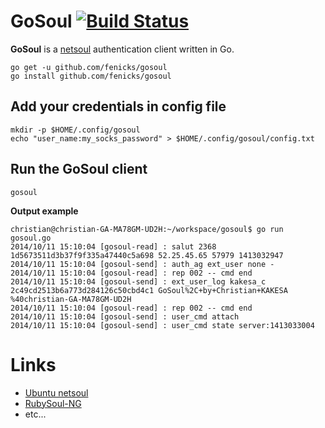 # GoSoul [![Build Status](https://travis-ci.org/fenicks/gosoul.svg?branch=master)](https://travis-ci.org/fenicks/gosoul)

**GoSoul** is a [netsoul](https://doc.ubuntu-fr.org/netsoul) authentication client written in Go.

    go get -u github.com/fenicks/gosoul
    go install github.com/fenicks/gosoul

## Add your credentials in config file

    mkdir -p $HOME/.config/gosoul
    echo "user_name:my_socks_password" > $HOME/.config/gosoul/config.txt

## Run the GoSoul client

    gosoul

**Output example**

    christian@christian-GA-MA78GM-UD2H:~/workspace/gosoul$ go run gosoul.go 
    2014/10/11 15:10:04 [gosoul-read] : salut 2368 1d5673511d3b37f9f335a47440c5a698 52.25.45.65 57979 1413032947
    2014/10/11 15:10:04 [gosoul-send] : auth_ag ext_user none -
    2014/10/11 15:10:04 [gosoul-read] : rep 002 -- cmd end
    2014/10/11 15:10:04 [gosoul-send] : ext_user_log kakesa_c 2c49cd2513b6a773d284126c50cbd4c1 GoSoul%2C+by+Christian+KAKESA %40christian-GA-MA78GM-UD2H
    2014/10/11 15:10:04 [gosoul-read] : rep 002 -- cmd end
    2014/10/11 15:10:04 [gosoul-send] : user_cmd attach
    2014/10/11 15:10:04 [gosoul-send] : user_cmd state server:1413033004

# Links
 *   [Ubuntu netsoul](http://doc.ubuntu-fr.org/netsoul)
 *   [RubySoul-NG](https://github.com/fenicks/rubysoul-ng/)
 *   etc...
